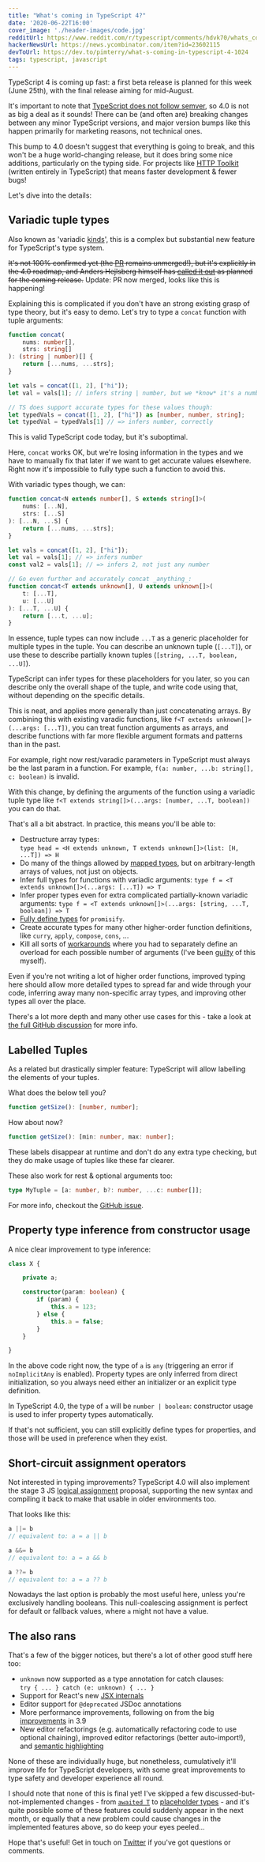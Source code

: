 ```yaml
---
title: "What's coming in TypeScript 4?"
date: '2020-06-22T16:00'
cover_image: './header-images/code.jpg'
redditUrl: https://www.reddit.com/r/typescript/comments/hdvk70/whats_coming_in_typescript_4/
hackerNewsUrl: https://news.ycombinator.com/item?id=23602115
devToUrl: https://dev.to/pimterry/what-s-coming-in-typescript-4-1024
tags: typescript, javascript
---
```


TypeScript 4 is coming up fast: a first beta release is planned for this week (June 25th), with the final release aiming for mid-August.

It's important to note that [TypeScript does not follow semver](https://github.com/microsoft/TypeScript/issues/14116#issuecomment-280410804), so 4.0 is not as big a deal as it sounds! There can be (and often are) breaking changes between any minor TypeScript versions, and major version bumps like this happen primarily for marketing reasons, not technical ones.

This bump to 4.0 doesn't suggest that everything is going to break, and this won't be a huge world-changing release, but it does bring some nice additions, particularly on the typing side. For projects like [HTTP Toolkit](/) (written entirely in TypeScript) that means faster development & fewer bugs!

Let's dive into the details:

## Variadic tuple types

Also known as 'variadic [kinds](https://en.wikipedia.org/wiki/Kind_(type_theory))', this is a complex but substantial new feature for TypeScript's type system.

~~It's not 100% confirmed yet (the [PR](https://github.com/microsoft/TypeScript/pull/39094) remains unmerged!), but it's explicitly in the 4.0 roadmap, and Anders Hejlsberg himself has [called it out](https://twitter.com/ahejlsberg/status/1272986860957003788) as planned for the coming release.~~ Update: PR now merged, looks like this is happening!

Explaining this is complicated if you don't have an strong existing grasp of type theory, but it's easy to demo. Let's try to type a `concat` function with tuple arguments:

```typescript
function concat(
    nums: number[],
    strs: string[]
): (string | number)[] {
    return [...nums, ...strs];
}

let vals = concat([1, 2], ["hi"]);
let val = vals[1]; // infers string | number, but we *know* it's a number (2)

// TS does support accurate types for these values though:
let typedVals = concat([1, 2], ["hi"]) as [number, number, string];
let typedVal = typedVals[1] // => infers number, correctly
```

This is valid TypeScript code today, but it's suboptimal.

Here, `concat` works OK, but we're losing information in the types and we have to manually fix that later if we want to get accurate values elsewhere. Right now it's impossible to fully type such a function to avoid this.

With variadic types though, we can:

```typescript
function concat<N extends number[], S extends string[]>(
    nums: [...N],
    strs: [...S]
): [...N, ...S] {
    return [...nums, ...strs];
}

let vals = concat([1, 2], ["hi"]);
let val = vals[1]; // => infers number
const val2 = vals[1]; // => infers 2, not just any number

// Go even further and accurately concat _anything_:
function concat<T extends unknown[], U extends unknown[]>(
    t: [...T],
    u: [...U]
): [...T, ...U] {
    return [...t, ...u];
}
```

In essence, tuple types can now include `...T` as a generic placeholder for multiple types in the tuple. You can describe an unknown tuple (`[...T]`), or use these to describe partially known tuples (`[string, ...T, boolean, ...U]`).

TypeScript can infer types for these placeholders for you later, so you can describe only the overall shape of the tuple, and write code using that, without depending on the specific details.

This is neat, and applies more generally than just concatenating arrays. By combining this with existing varadic functions, like `f<T extends unknown[]>(...args: [...T])`, you can treat function arguments as arrays, and describe functions with far more flexible argument formats and patterns than in the past.

For example, right now rest/varadic parameters in TypeScript must always be the last param in a function. For example, `f(a: number, ...b: string[], c: boolean)` is invalid.

With this change, by defining the arguments of the function using a variadic tuple type like `f<T extends string[]>(...args: [number, ...T, boolean])` you can do that.

That's all a bit abstract. In practice, this means you'll be able to:

* Destructure array types:<br/>`type head = <H extends unknown, T extends unknown[]>(list: [H, ...T]) => H`
* Do many of the things allowed by [mapped types](https://www.typescriptlang.org/docs/handbook/advanced-types.html#mapped-types), but on arbitrary-length arrays of values, not just on objects.
* Infer full types for functions with variadic arguments: `type f = <T extends unknown[]>(...args: [...T]) => T`
* Infer proper types even for extra complicated partially-known variadic arguments: `type f = <T extends unknown[]>(...args: [string, ...T, boolean]) => T`
* [Fully define types](https://www.typescriptlang.org/play/index.html?ts=4.0.0-pr-39094-7&ssl=26&ssc=21&pln=26&pc=30#code/C4TwDgpgBAkgdgMwgJwILIOYFcC2E7ADOAPACoB8UAvAFBRSlQQAew+AJoVABQB0-UYAC4oAbX68AlohRQASgBoeEgIaZCIlXBABKapS0gAunqoHtUAPzyoIuBABuKGjVCRYM5HIiEsAGyIySiooOgYmVg4uPgFhMQlpJGQGJW5kHxFE2TlTc2NcqEMrGztHZxoELDgAY2BJAHs4KDBkepxJQkkEEGIwgDEqiLY4TmV+NQwNQu1RE31pkBpybgQRAbgdERjeCan4JPRsPAISdfICgAVW9sIIYn2Ub18A06rySgBvMPTgLGQmyo1OqNba7EQPNCYXD4QJnPRfej0H5-Jr2ADuUCubQ6EG4aR89T8TgKCMR9EBtQaTWqKj8fgARipqgBrfHPOIQp7+WFveFhMlIglE3Hpdk6fmIgC+Evou14YCwhAAFtwaXTGSydABuGVQBC8NV+bhwfx+JSqdTismSq1QaXSmjsCDVPxqaAU4FNPz1FTsbhhBCSPwQESEYDIaQYBRhfDVersSOh8OR6P0Q0a5lbUXcpMRuAYAoOeqSdibKBFksuONwMNQb2+rE3aAhFrYzrdbj10suLuNnHcADkvAA9GxWLwcOwB0oB1hgAgALQADgHOl4wCV+DZ81Jw+HUFFUA6UDDeYwAEIaDaXG5oABZHyEFQYHzUKAD+qQOADqAAH3faIRmwP7-gOHAge+KCtMgA6Os6rrpHqVSUo0UAgmEOCEBgIgPoQT4voQqZQOmTKZjwmHYVAHyCOAIZQLh+E+Eo1bDHEp6RnahbFuwNBlhWPE0NWtaNH2txvq2NxdCA3CNOKNAidc-Yfl+q7rpucDbmYVFhEJhIQLw3oYGyBqNKxeh7lAgC8G4AsjtXnJNBAA) for `promisify`.
* Create accurate types for many other higher-order function definitions, like `curry`, `apply`, `compose`, `cons`, ...
* Kill all sorts of [workarounds](https://github.com/microsoft/TypeScript/issues/1773#issuecomment-81514630) where you had to separately define an overload for each possible number of arguments (I've been [guilty](https://github.com/pimterry/typesafe-get/blob/master/index.ts) of this myself).

Even if you're not writing a lot of higher order functions, improved typing here should allow more detailed types to spread far and wide through your code, inferring away many non-specific array types, and improving other types all over the place.

There's a lot more depth and many other use cases for this - take a look at [the full GitHub discussion](https://github.com/microsoft/TypeScript/issues/5453) for more info.

## Labelled Tuples

As a related but drastically simpler feature: TypeScript will allow labelling the elements of your tuples.

What does the below tell you?

```typescript
function getSize(): [number, number];
```

How about now?

```typescript
function getSize(): [min: number, max: number];
```

These labels disappear at runtime and don't do any extra type checking, but they do make usage of tuples like these far clearer.

These also work for rest & optional arguments too:

```typescript
type MyTuple = [a: number, b?: number, ...c: number[]];
```

For more info, checkout the [GitHub issue](https://github.com/Microsoft/TypeScript/issues/28259).

## Property type inference from constructor usage

A nice clear improvement to type inference:

```typescript
class X {

    private a;

    constructor(param: boolean) {
        if (param) {
            this.a = 123;
        } else {
            this.a = false;
        }
    }

}
```

In the above code right now, the type of `a` is `any` (triggering an error if `noImplicitAny` is enabled). Property types are only inferred from direct initialization, so you always need either an initializer or an explicit type definition.

In TypeScript 4.0, the type of `a` will be `number | boolean`: constructor usage is used to infer property types automatically.

If that's not sufficient, you can still explicitly define types for properties, and those will be used in preference when they exist.

## Short-circuit assignment operators

Not interested in typing improvements? TypeScript 4.0 will also implement the stage 3 JS [logical assignment](https://github.com/tc39/proposal-logical-assignment) proposal, supporting the new syntax and compiling it back to make that usable in older environments too.

That looks like this:

```typescript
a ||= b
// equivalent to: a = a || b

a &&= b
// equivalent to: a = a && b

a ??= b
// equivalent to: a = a ?? b
```

Nowadays the last option is probably the most useful here, unless you're exclusively handling booleans. This null-coalescing assignment is perfect for default or fallback values, where `a` might not have a value.

## The also rans

That's a few of the bigger notices, but there's a lot of other good stuff here too:

* `unknown` now supported as a type annotation for catch clauses:<br/>`try { ... } catch (e: unknown) { ... }`
* Support for React's new [JSX internals](https://github.com/microsoft/TypeScript/issues/34547)
* Editor support for `@deprecated` JSDoc annotations
* More performance improvements, following on from the big [improvements](https://www.typescriptlang.org/docs/handbook/release-notes/typescript-3-9.html#speed-improvements) in 3.9
* New editor refactorings (e.g. automatically refactoring code to use optional chaining), improved editor refactorings (better auto-import!), and [semantic highlighting](https://github.com/microsoft/TypeScript/issues/38435)

None of these are individually huge, but nonetheless, cumulatively it'll improve life for TypeScript developers, with some great improvements to type safety and developer experience all round.

I should note that none of this is final yet! I've skipped a few discussed-but-not-implemented changes - from [`awaited T`](https://github.com/microsoft/TypeScript/issues/27711) to [placeholder types](https://github.com/microsoft/TypeScript/issues/31894#issuecomment-640942186) - and it's quite possible some of these features could suddenly appear in the next month, or equally that a new problem could cause changes in the implemented features above, so do keep your eyes peeled...

Hope that's useful! Get in touch on [Twitter](https://twitter.com/pimterry) if you've got questions or comments.
